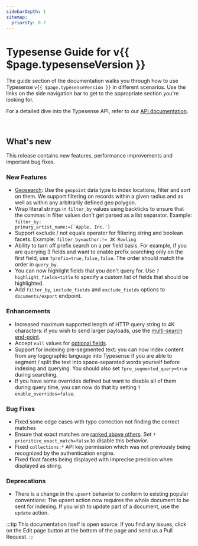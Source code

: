 ```yaml
---
sidebarDepth: 1
sitemap:
  priority: 0.7
---
```


# Typesense Guide for v{{ $page.typesenseVersion }}

The guide section of the documentation walks you through how to use Typesense `v{{ $page.typesenseVersion }}` in different scenarios. Use the links on the side navigation bar to get to the appropriate section you're looking for.

For a detailed dive into the Typesense API, refer to our [API documentation](../api/README.md).

<br/>

## What's new

This release contains new features, performance improvements and important bug fixes.

### New Features

- [Geosearch](../api/documents.md#geosearch): Use the `geopoint` data type to index locations, filter and sort on them. We support filtering on 
  records within a given radius and as well as within any arbitrarily defined geo polygon.
- Wrap literal strings in `filter_by` values using backticks to ensure that the commas in filter values 
  don't get parsed as a list separator. Example: <code>filter_by: primary_artist_name:=[\`Apple, Inc.\`]</code>
- Support exclude / not equals operator for filtering string and boolean facets. Example: `filter_by=author:!= JK Rowling`
- Ability to turn off prefix search on a per field basis. For example, if you are querying 3 fields and want to enable 
  prefix searching only on the first field, use `?prefix=true,false,false`. The order should match the order in `query_by`.
- You can now highlight fields that you don't query for. Use `?highlight_fields=title` to specify a custom list of 
  fields that should be highlighted.
- Add `filter_by`, `include_fields` and `exclude_fields` options to `documents/export` endpoint. 

### Enhancements

- Increased maximum supported length of HTTP query string to 4K characters: if you wish to send larger payloads, use
  the [multi-search end-point](../api/documents.md#federated-multi-search).
- Accept `null` values for [optional fields](https://github.com/typesense/typesense/issues/266).
- Support for indexing pre-segmented text: you can now index content from any logographic language into Typesense 
  if you are able to segment / split the text into space-separated words yourself before indexing and querying. You 
  should also set `?pre_segmented_query=true` during searching.
- If you have some overrides defined but want to disable all of them during query time, you can now do that 
  by setting `?enable_overrides=false`.

### Bug Fixes

- Fixed some edge cases with typo correction not finding the correct matches
- Ensure that exact matches are [ranked above others](https://github.com/typesense/typesense/issues/191). 
  Set `?prioritize_exact_match=false` to disable this behavior.
- Fixed `collections:*` API key permission which was not previously being recognized by the authentication engine.
- Fixed float facets being displayed with imprecise precision when displayed as string.

### Deprecations

- There is a change in the `upsert` behavior to conform to existing popular conventions: The upsert action 
  now requires the whole document to be sent for indexing. If you wish to update part of a document, use the `update` action.


:::tip
This documentation itself is open source. If you find any issues, click on the Edit page button at the bottom of the page and send us a Pull Request.
:::

<RedirectOldLinks />
